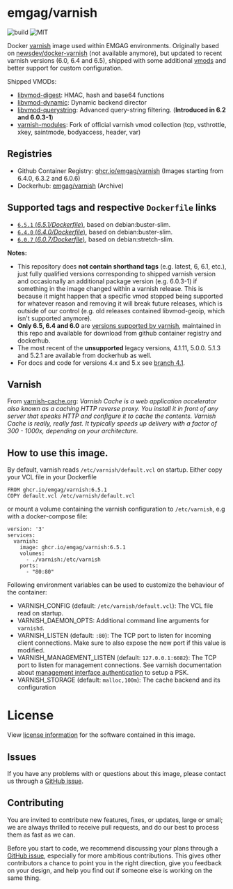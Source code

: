# emgag/varnish

![build](https://github.com/emgag/docker-varnish/workflows/build/badge.svg)
![MIT](https://img.shields.io/github/license/emgag/docker-varnish)

Docker [varnish](http://varnish-cache.org/) image used within EMGAG environments. Originally based on [newsdev/docker-varnish](https://github.com/newsdev) (not available anymore), but updated to recent varnish versions (6.0, 6.4 and 6.5), shipped with some additional [vmods](http://varnish-cache.org/vmods/#vmods) and better support for custom configuration.

Shipped VMODs:
* [libvmod-digest](https://github.com/varnish/libvmod-digest): HMAC, hash and base64 functions
* [libvmod-dynamic](https://github.com/nigoroll/libvmod-dynamic): Dynamic backend director
* [libvmod-querystring](https://github.com/Dridi/libvmod-querystring): Advanced query-string filtering. (**Introduced in 6.2 and 6.0.3-1**)
* [varnish-modules](https://github.com/nigoroll/varnish-modules): Fork of official varnish vmod collection (tcp, vsthrottle, xkey, saintmode, bodyaccess, header, var)

## Registries

* Github Container Registry: [ghcr.io/emgag/varnish](https://github.com/orgs/emgag/packages/container/varnish) (Images starting from 6.4.0, 6.3.2 and 6.0.6)
* Dockerhub: [emgag/varnish](https://hub.docker.com/r/emgag/varnish) (Archive)

## Supported tags and respective `Dockerfile` links

* [`6.5.1` (*6.5.1/Dockerfile*)](https://github.com/emgag/docker-varnish/blob/master/6.5/Dockerfile), based on debian:buster-slim.
* [`6.4.0` (*6.4.0/Dockerfile*)](https://github.com/emgag/docker-varnish/blob/master/6.4/Dockerfile), based on debian:buster-slim.
* [`6.0.7` (*6.0.7/Dockerfile*)](https://github.com/emgag/docker-varnish/blob/master/6.0/Dockerfile), based on debian:stretch-slim.

**Notes:** 
* This repository does **not contain shorthand tags** (e.g. latest, 6, 6.1, etc.), just fully qualified versions corresponding to shipped varnish version and occasionally an additional package version (e.g. 6.0.3-1) if something in the image changed within a varnish release. This is because it might happen that a specific vmod stopped being supported for whatever reason and removing it will break future releases, which is outside of our control (e.g. old releases contained libvmod-geoip, which isn't supported anymore).
* **Only 6.5, 6.4 and 6.0** are [versions supported by varnish](https://varnish-cache.org/releases/index.html), maintained in this repo and available for download from github container registry and dockerhub.
* The most recent of the **unsupported** legacy versions, 4.1.11, 5.0.0. 5.1.3 and 5.2.1 are available from dockerhub as well. 
* For docs and code for versions 4.x and 5.x see [branch 4.1](https://github.com/emgag/docker-varnish/tree/4.1).  

## Varnish

From [varnish-cache.org](https://varnish-cache.org/intro/index.html): _Varnish Cache is a web application accelerator also known as a caching HTTP reverse proxy. You install it in front of any server that speaks HTTP and configure it to cache the contents. Varnish Cache is really, really fast. It typically speeds up delivery with a factor of 300 - 1000x, depending on your architecture._

## How to use this image.

By default, varnish reads `/etc/varnish/default.vcl` on startup. Either copy your VCL file in your Dockerfile  
  
```
FROM ghcr.io/emgag/varnish:6.5.1
COPY default.vcl /etc/varnish/default.vcl
```

or mount a volume containing the varnish configuration to `/etc/varnish`, e.g with a docker-compose file:

```
version: '3'
services:
  varnish:
    image: ghcr.io/emgag/varnish:6.5.1
    volumes:
      - ./varnish:/etc/varnish
    ports:
      - "80:80"
```

Following environment variables can be used to customize the behaviour of the container:
* VARNISH_CONFIG (default: `/etc/varnish/default.vcl`): The VCL file read on startup.
* VARNISH_DAEMON_OPTS: Additional command line arguments for `varnishd`.
* VARNISH_LISTEN (default: `:80`): The TCP port to listen for incoming client connections. Make sure to also expose the new port if this value is modified.
* VARNISH_MANAGEMENT_LISTEN (default: `127.0.0.1:6082`): The TCP port to listen for management connections. See varnish documentation about [management interface authentication](https://varnish-cache.org/docs/trunk/users-guide/run_security.html) to setup a PSK.  
* VARNISH_STORAGE (default: `malloc,100m`): The cache backend and its configuration 

# License

View [license information](https://github.com/emgag/docker-varnish/blob/master/LICENSE) for the software contained in this image.

## Issues

If you have any problems with or questions about this image, please contact us through a [GitHub issue](https://github.com/emgag/docker-varnish/issues).

## Contributing

You are invited to contribute new features, fixes, or updates, large or small; we are always thrilled to receive pull requests, and do our best to process them as fast as we can.

Before you start to code, we recommend discussing your plans through a [GitHub issue](https://github.com/emgag/docker-varnish/issues), especially for more ambitious contributions. This gives other contributors a chance to point you in the right direction, give you feedback on your design, and help you find out if someone else is working on the same thing.
